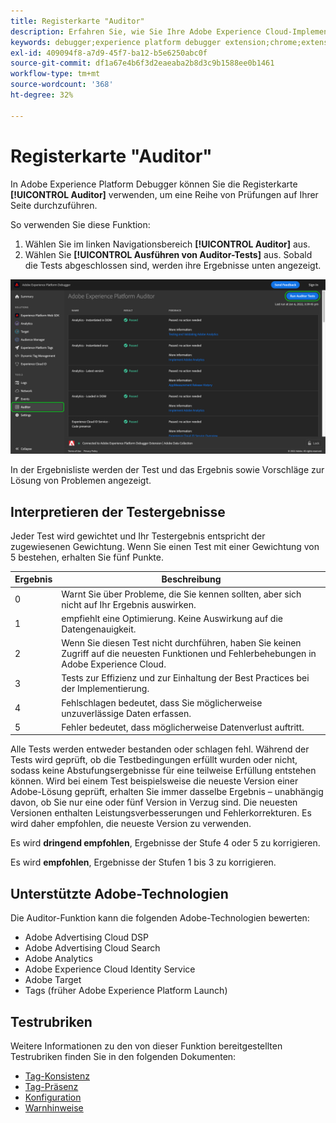 ```yaml
---
title: Registerkarte "Auditor"
description: Erfahren Sie, wie Sie Ihre Adobe Experience Cloud-Implementierungen mit der Registerkarte "Auditor"in Adobe Experience Platform Debugger testen können.
keywords: debugger;experience platform debugger extension;chrome;extension;auditor;dtm;target
exl-id: 409094f8-a7d9-45f7-ba12-b5e6250abc0f
source-git-commit: df1a67e4b6f3d2eaeaba2b8d3c9b1588ee0b1461
workflow-type: tm+mt
source-wordcount: '368'
ht-degree: 32%

---
```


# Registerkarte &quot;Auditor&quot;

In Adobe Experience Platform Debugger können Sie die Registerkarte **[!UICONTROL Auditor]** verwenden, um eine Reihe von Prüfungen auf Ihrer Seite durchzuführen.

So verwenden Sie diese Funktion:

1. Wählen Sie im linken Navigationsbereich **[!UICONTROL Auditor]** aus.
1. Wählen Sie **[!UICONTROL Ausführen von Auditor-Tests]** aus. Sobald die Tests abgeschlossen sind, werden ihre Ergebnisse unten angezeigt.

![Screenshot der Testergebnisse auf der Registerkarte &quot;Auditor&quot;](../images/auditor-results.png)

In der Ergebnisliste werden der Test und das Ergebnis sowie Vorschläge zur Lösung von Problemen angezeigt.

## Interpretieren der Testergebnisse

Jeder Test wird gewichtet und Ihr Testergebnis entspricht der zugewiesenen Gewichtung. Wenn Sie einen Test mit einer Gewichtung von 5 bestehen, erhalten Sie fünf Punkte.

| Ergebnis | Beschreibung |
| --- | --- |
| 0 | Warnt Sie über Probleme, die Sie kennen sollten, aber sich nicht auf Ihr Ergebnis auswirken. |
| 1 | empfiehlt eine Optimierung. Keine Auswirkung auf die Datengenauigkeit. |
| 2 | Wenn Sie diesen Test nicht durchführen, haben Sie keinen Zugriff auf die neuesten Funktionen und Fehlerbehebungen in Adobe Experience Cloud. |
| 3 | Tests zur Effizienz und zur Einhaltung der Best Practices bei der Implementierung. |
| 4 | Fehlschlagen bedeutet, dass Sie möglicherweise unzuverlässige Daten erfassen. |
| 5 | Fehler bedeutet, dass möglicherweise Datenverlust auftritt. |

Alle Tests werden entweder bestanden oder schlagen fehl. Während der Tests wird geprüft, ob die Testbedingungen erfüllt wurden oder nicht, sodass keine Abstufungsergebnisse für eine teilweise Erfüllung entstehen können. Wird bei einem Test beispielsweise die neueste Version einer Adobe-Lösung geprüft, erhalten Sie immer dasselbe Ergebnis – unabhängig davon, ob Sie nur eine oder fünf Version in Verzug sind. Die neuesten Versionen enthalten Leistungsverbesserungen und Fehlerkorrekturen. Es wird daher empfohlen, die neueste Version zu verwenden.

Es wird **dringend empfohlen**, Ergebnisse der Stufe 4 oder 5 zu korrigieren.

Es wird **empfohlen**, Ergebnisse der Stufen 1 bis 3 zu korrigieren.

## Unterstützte Adobe-Technologien

Die Auditor-Funktion kann die folgenden Adobe-Technologien bewerten:

* Adobe Advertising Cloud DSP
* Adobe Advertising Cloud Search
* Adobe Analytics
* Adobe Experience Cloud Identity Service
* Adobe Target
* Tags (früher Adobe Experience Platform Launch)

## Testrubriken

Weitere Informationen zu den von dieser Funktion bereitgestellten Testrubriken finden Sie in den folgenden Dokumenten:

* [Tag-Konsistenz](./tag-consistency.md)
* [Tag-Präsenz](./tag-presence.md)
* [Konfiguration](./configuration.md)
* [Warnhinweise](./alerts.md)
